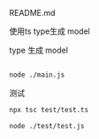 README.md

使用ts type生成 model

 type 生成 model
```bash

node ./main.js 
```

测试
```bash
npx tsc test/test.ts

node ./test/test.js
```